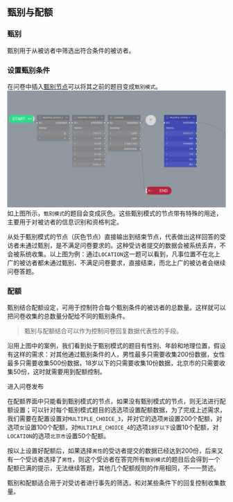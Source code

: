 ## 甄别与配额

### 甄别
甄别用于从被访者中筛选出符合条件的被访者。

### 设置甄别条件
在问卷中插入[甄别节点](../nodes/screening.md)可以将其之前的题目变成`甄别模式`。
<img src='./images/screening.png' width='1000'>
如上图所示，`甄别模式`的题目会变成灰色。这些甄别模式的节点带有特殊的用途，主要用于对被访者的信息识别和资格判定。

从处于甄别模式的节点（灰色节点）直接输出到结束节点，代表做出这样回答的受访者未通过甄别，是不满足问卷要求的。这种受访者提交的数据会被系统丢弃，不会被系统收集。以上图为例：通过`LOCATION`这一题可以看到，凡事位置不在北上广的被访者都未通过甄别、不满足问卷要求，直接结束，而北上广的被访者会继续问卷答题。


### 配额
甄别结合配额设定，可用于控制符合每个甄别条件的被访者的总数量。这样就可以把问卷收集的总数量分配给不同的甄别条件。

> 甄别与配额结合可以作为控制问卷回复数据代表性的手段。

沿用上图中的案例，我们看到处于甄别模式的题目有性别、年龄和地理位置，假设有这样的需求：对其他通过甄别条件的人，男性最多只需要收集200份数据，女性最多只需要收集500份数据，18岁以下的只需要收集10份数据，北京市的只需要收集50份，这时就需要用到配额控制。

进入问卷发布

在配额界面中只能看到甄别模式的节点，如果没有甄别模式的节点，则无法进行配额设置；可以针对每个甄别模式题目的选选项设置配额数据，为了完成上述需求，我们需要在配置设置对`MULTIPLE_CHOICE_3`，并对它的选项`男`设置200个配额，对选项`女`设置100个配额，对`MULTIPLE_CHOICE_4`的选项`18岁以下`设置10个配额，对`LOCATION`的选项`北京市`设置50个配额。

按以上设置好配额后，如果选择`男性`的受访者提交的数据已经达到200份，后来又有一个受访者选择了`男性`，则这个受访者在答完所有`甄别模式`的题目后会得到一个配额已满的提示，无法继续答题，其他几个配额规则的作用相同，不一一赘述。

甄别和配额适合用于对受访者进行事先的筛选，和对某些条件下的回复控制收集数量。

